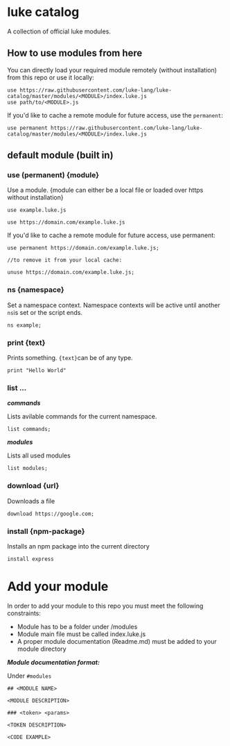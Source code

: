 # luke catalog

A collection of official luke modules.

## How to use modules from here


You can directly load your required module remotely (without installation) from this repo or use it locally:

```luke
use https://raw.githubusercontent.com/luke-lang/luke-catalog/master/modules/<MODULE>/index.luke.js
use path/to/<MODULE>.js
```

If you'd like to cache a remote module for future access, use the `permanent`:

```luke
use permanent https://raw.githubusercontent.com/luke-lang/luke-catalog/master/modules/<MODULE>/index.luke.js
```

## default module (built in)

### use (permanent) {module}

Use a module. {module can either be a local file or loaded over https without installation}

```luke
use example.luke.js

use https://domain.com/example.luke.js
```

If you'd like to cache a remote module for future access, use permanent:

```luke
use permanent https://domain.com/example.luke.js;

//to remove it from your local cache:

unuse https://domain.com/example.luke.js;
```

### ns {namespace}

Set a namespace context. Namespace contexts will be active until another `ns`is set or the script ends.

```luke
ns example;
```

### print {text}

Prints something. `{text}`can be of any type.

```luke
print "Hello World"
```

### list ...

***commands***

Lists avilable commands for the current namespace.

```luke
list commands;
```

***modules***

Lists all used modules

```luke
list modules;
```


### download {url}

Downloads a file

```luke
download https://google.com;
```

### install {npm-package}

Installs an npm package into the current directory

```luke
install express
```


# Add your module

In order to add your module to this repo you must meet the following constraints:

* Module has to be a folder under /modules
* Module main file must be called index.luke.js
* A proper module documentation (Readme.md) must be added to your module directory

***Module documentation format:***

Under `#modules`

```
## <MODULE NAME>

<MODULE DESCRIPTION>

### <token> <params>

<TOKEN DESCRIPTION>

<CODE EXAMPLE>
```
